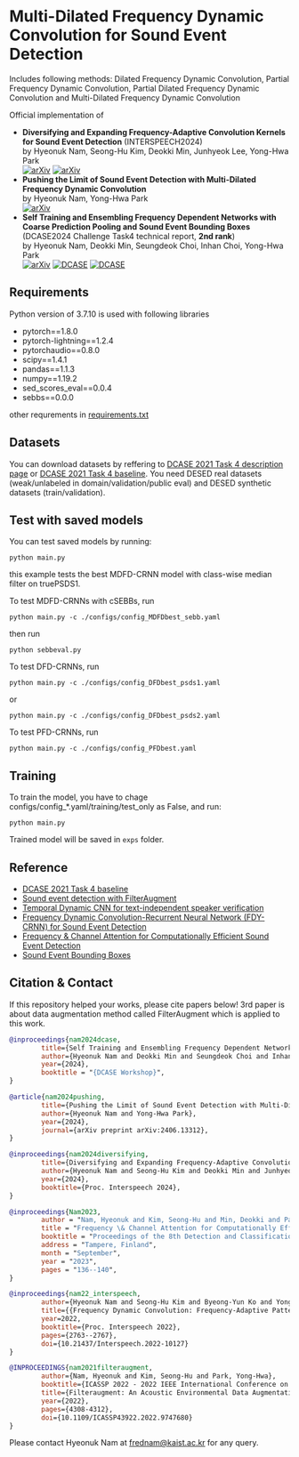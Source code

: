 # Multi-Dilated Frequency Dynamic Convolution for Sound Event Detection
Includes following methods: Dilated Frequency Dynamic Convolution, Partial Frequency Dynamic Convolution, Partial Dilated Frequency Dynamic Convolution and Multi-Dilated Frequency Dynamic Convolution

Official implementation of <br>
 - **Diversifying and Expanding Frequency-Adaptive Convolution Kernels for Sound Event Detection** (INTERSPEECH2024) <br>
by Hyeonuk Nam, Seong-Hu Kim, Deokki Min, Junhyeok Lee, Yong-Hwa Park <br>
[![arXiv](https://img.shields.io/badge/arXiv-2406.05341-brightgreen)](https://arxiv.org/abs/2406.05341)
[![arXiv](https://img.shields.io/badge/INTERSPEECH-2024-blue)](https://www.isca-archive.org/interspeech_2024/nam24_interspeech.pdf)<br>
 - **Pushing the Limit of Sound Event Detection with Multi-Dilated Frequency Dynamic Convolution** <br>
by Hyeonuk Nam, Yong-Hwa Park <br>
[![arXiv](https://img.shields.io/badge/arXiv-2406.13312-brightgreen)](https://arxiv.org/abs/2406.13312)<br>
 - **Self Training and Ensembling Frequency Dependent Networks with Coarse Prediction Pooling and Sound Event Bounding Boxes** (DCASE2024 Challenge Task4 technical report, **2nd rank**) <br>
by Hyeonuk Nam, Deokki Min, Seungdeok Choi, Inhan Choi, Yong-Hwa Park <br>
[![arXiv](https://img.shields.io/badge/arXiv-2406.15725-brightgreen)](https://arxiv.org/abs/2406.15725)
[![DCASE](https://img.shields.io/badge/DCASE-techreport-orange)](https://dcase.community/documents/challenge2024/technical_reports/DCASE2024_Nam_38_t4.pdf)
[![DCASE](https://img.shields.io/badge/DCASE-workshop-orange)](https://dcase.community/documents/workshop2024/proceedings/DCASE2024Workshop_Nam_16.pdf)<br>


## Requirements
Python version of 3.7.10 is used with following libraries
- pytorch==1.8.0
- pytorch-lightning==1.2.4
- pytorchaudio==0.8.0
- scipy==1.4.1
- pandas==1.1.3
- numpy==1.19.2
- sed_scores_eval==0.0.4
- sebbs==0.0.0

other requrements in [requirements.txt](./requirements.txt)


## Datasets
You can download datasets by reffering to [DCASE 2021 Task 4 description page](http://dcase.community/challenge2021/task-sound-event-detection-and-separation-in-domestic-environments) or [DCASE 2021 Task 4 baseline](https://github.com/DCASE-REPO/DESED_task). You need DESED real datasets (weak/unlabeled in domain/validation/public eval) and DESED synthetic datasets (train/validation).


## Test with saved models
You can test saved models by running:
```shell
python main.py
```
this example tests the best MDFD-CRNN model with class-wise median filter on truePSDS1.

To test MDFD-CRNNs with cSEBBs, run

```shell
python main.py -c ./configs/config_MDFDbest_sebb.yaml
```
then run
```shell
python sebbeval.py
```

To test DFD-CRNNs, run

```shell
python main.py -c ./configs/config_DFDbest_psds1.yaml
```
or
```shell
python main.py -c ./configs/config_DFDbest_psds2.yaml
```

To test PFD-CRNNs, run

```shell
python main.py -c ./configs/config_PFDbest.yaml
```

## Training
To train the model, you have to chage configs/config_*.yaml/training/test_only as False, and run:
```shell
python main.py
```
Trained model will be saved in `exps` folder.

## Reference
- [DCASE 2021 Task 4 baseline](https://github.com/DCASE-REPO/DESED_task) <br>
- [Sound event detection with FilterAugment](https://github.com/frednam93/FilterAugSED) <br>
- [Temporal Dynamic CNN for text-independent speaker verification](https://https://github.com/shkim816/temporal_dynamic_cnn)
- [Frequency Dynamic Convolution-Recurrent Neural Network (FDY-CRNN) for Sound Event Detection](https://github.com/frednam93/FDY-SED)
- [Frequency & Channel Attention for Computationally Efficient Sound Event Detection](https://github.com/frednam93/lightSED)
- [Sound Event Bounding Boxes](https://github.com/merlresearch/sebbs)

## Citation & Contact
If this repository helped your works, please cite papers below! 3rd paper is about data augmentation method called FilterAugment which is applied to this work.
```bib
@inproceedings{nam2024dcase,
        title={Self Training and Ensembling Frequency Dependent Networks with Coarse Prediction Pooling and Sound Event Bounding Boxes}, 
        author={Hyeonuk Nam and Deokki Min and Seungdeok Choi and Inhan Choi and Yong-Hwa Park},
        year={2024},
        booktitle = "{DCASE Workshop}",
}

@article{nam2024pushing,
        title={Pushing the Limit of Sound Event Detection with Multi-Dilated Frequency Dynamic Convolution}, 
        author={Hyeonuk Nam and Yong-Hwa Park},
        year={2024},
        journal={arXiv preprint arXiv:2406.13312},
}

@inproceedings{nam2024diversifying,
        title={Diversifying and Expanding Frequency-Adaptive Convolution Kernels for Sound Event Detection}, 
        author={Hyeonuk Nam and Seong-Hu Kim and Deokki Min and Junhyeok Lee and Yong-Hwa Park},
        year={2024},
        booktitle={Proc. Interspeech 2024},
}

@inproceedings{Nam2023,
        author = "Nam, Hyeonuk and Kim, Seong-Hu and Min, Deokki and Park, Yong-Hwa",
        title = "Frequency \& Channel Attention for Computationally Efficient Sound Event Detection",
        booktitle = "Proceedings of the 8th Detection and Classification of Acoustic Scenes and Events 2023 Workshop (DCASE2023)",
        address = "Tampere, Finland",
        month = "September",
        year = "2023",
        pages = "136--140",
}

@inproceedings{nam22_interspeech,
        author={Hyeonuk Nam and Seong-Hu Kim and Byeong-Yun Ko and Yong-Hwa Park},
        title={{Frequency Dynamic Convolution: Frequency-Adaptive Pattern Recognition for Sound Event Detection}},
        year=2022,
        booktitle={Proc. Interspeech 2022},
        pages={2763--2767},
        doi={10.21437/Interspeech.2022-10127}
}

@INPROCEEDINGS{nam2021filteraugment,
        author={Nam, Hyeonuk and Kim, Seong-Hu and Park, Yong-Hwa},
        booktitle={ICASSP 2022 - 2022 IEEE International Conference on Acoustics, Speech and Signal Processing (ICASSP)}, 
        title={Filteraugment: An Acoustic Environmental Data Augmentation Method}, 
        year={2022},
        pages={4308-4312},
        doi={10.1109/ICASSP43922.2022.9747680}
}
```
Please contact Hyeonuk Nam at frednam@kaist.ac.kr for any query.
